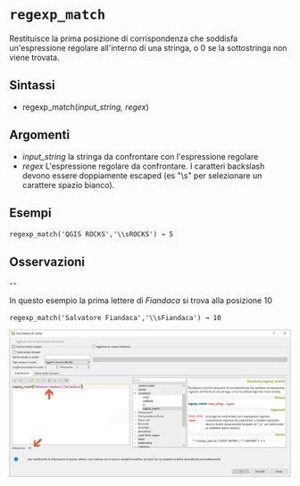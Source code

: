 # `regexp_match`

Restituisce la prima posizione di corrispondenza che soddisfa un'espressione regolare all'interno di una stringa, o 0 se la sottostringa non viene trovata.

## Sintassi

* regexp_match(*input_string, regex*)

## Argomenti

* *input_string* la stringa da confrontare con l'espressione regolare
* *regex* L'espressione regolare da confrontare. I caratteri backslash devono essere doppiamente escaped (es "\\s" per selezionare un carattere spazio bianco).

## Esempi
```
regexp_match('QGIS ROCKS','\\sROCKS') → 5
```

## Osservazioni

--

In questo esempio la prima lettere di *Fiandaca* si trova alla posizione 10

```
regexp_match('Salvatore Fiandaca','\\sFiandaca') → 10
```

![](/img/condizioni/regexp_match1.png)